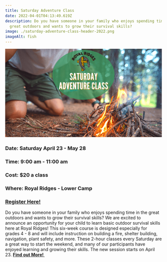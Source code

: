 ```yaml
---
title: Saturday Adventure Class
date: 2022-04-01T04:13:49.619Z
description: Do you have someone in your family who enjoys spending time in the
  great outdoors and wants to grow their survival skills?
image: ./saturday-adventure-class-header-2022.png
imageAlt: fish
---
```

![Adventure Class](saturday-adventure-class-header-2022.png "Saturday Adventure Class")

### **Date: Saturday April 23 - May 28**

### **Time: 9:00 am - 11:00 am**

### **Cost: $20 a class**

### **Where: Royal Ridges - Lower Camp**

### **[Register Here! ](https://www.ultracamp.com/info/upcomingSessions.aspx?idCamp=1145&campCode=151&lnkCategory=Saturday+Adventure+Class)**



   Do you have someone in your family who enjoys spending time in the great outdoors and wants to grow their survival skills? We are excited to announce an opportunity for your child to learn basic outdoor survival skills here at Royal Ridges! This six-week course is designed especially for grades 4 - 8 and will include instruction on building a fire, shelter building, navigation, plant safety, and more. These 2-hour classes every Saturday are a great way to start the weekend, and many of our participants have enjoyed learning and growing their skills. The new session starts on April 23. **[Find out More! ](https://www.ultracamp.com/info/upcomingSessions.aspx?idCamp=1145&campCode=151&lnkCategory=Saturday+Adventure+Class)**